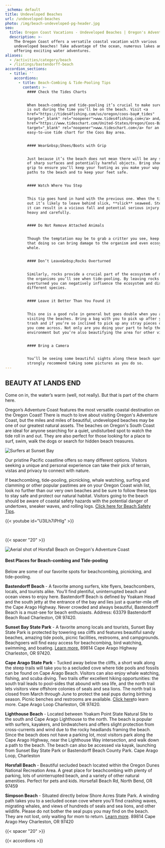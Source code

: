 ```yaml
---
_schema: default
title: Undeveloped Beaches
url: /undeveloped-beaches
photo: /img/beach-undeveloped-pg-header.jpg
seo:
  title: Oregon Coast Vacations - Undeveloped Beaches | Oregon's Adventure Coast
  description: >-
    The Oregon Coast offers a versatile coastal vacation with various
    undeveloped beaches! Take advantage of the ocean, numerous lakes and rivers
    offering exciting water adventures.
aliases:
  - /activities/category/beach
  - /listings/bastendorff-beach
accordion_sections:
  - title: ''
    accordions:
      - title: Beach-Combing & Tide-Pooling Tips
        content: >-
          #### Check the Tides Charts


          When beach-combing and tide-pooling it’s crucial to make sure the tide
          is out during the time you’ll be on the beach. Visit <a
          href="https://tides4fishing.com/us/oregon/coos-bay#_tides"
          target="_blank" rel="noopener">www.tides4fishing.com</a> and/or <a
          href="https://www.tideschart.com/United-States/Oregon/Coos-Bay"
          target="_blank" rel="noopener">www.tideschart.com</a> for an
          easy-to-use tide chart for the Coos Bay area.


          #### Wear&nbsp;Shoes/Boots with Grip


          Just because it’s the beach does not mean there will be any shortage
          of sharp surfaces and potentially harmful objects. Bring shoes with
          grip to ensure you’ll keep your footing as you make your way down
          paths to the beach and to keep your feet safe.


          #### Watch Where You Step


          This tip goes hand in hand with the previous one. When the tide goes
          out it’s likely to leave behind slick, **slick** seaweed. Stepping on
          it can result in a vicious fall and potential serious injury. Tread
          heavy and carefully.


          #### Do Not Remove Attached Animals


          Though the temptation may be to grab a critter you see, keep in mind
          that doing so can bring damage to the organism and even ecosystem as a
          whole.


          #### Don’t Leave&nbsp;Rocks Overturned


          Similarly, rocks provide a crucial part of the ecosystem of many of
          the organisms you’ll see when tide-pooling. By leaving rocks
          overturned you can negatively influence the ecosystem and disrupt
          different species.


          #### Leave it Better Than You Found it


          This one is a good rule in general but goes double when you are
          visiting the beaches. Bring a bag with you to pick up after your own
          trash and if you’re so inclined to pick up any stray pieces of garbage
          you come across. Not only are you doing your part to help the
          environment but you’re also beautifying the area for other visitors.


          #### Bring a Camera


          You’ll be seeing some beautiful sights along these beach spots, we
          strongly recommend taking some pictures as you do so.
---
```

## BEAUTY AT LANDS END

Come on in, the water’s warm (well, not really). But that is part of the charm here.

Oregon’s Adventure Coast features the most versatile coastal destination on the Oregon Coast! There is much to love about visiting Oregon's Adventure Coast, but the miles and miles of beautiful, undeveloped beaches may be one of our greatest natural assets. The beaches on Oregon's South Coast are ideal for anyone searching for a quiet, undisturbed spot to watch the tide roll in and out. They are also perfect for those looking for a place to surf, swim, walk the dogs or search for hidden beach treasures.

![Surfers at Sunset Bay](/img/beaches-sunset-bay.jpg)

Our pristine Pacific coastline offers so many different options. Visitors seeking a unique and personal experience can take their pick of terrain, vistas and privacy to connect with nature.

If beachcombing, tide-pooling, picnicking, whale watching, surfing and clamming or other popular pastimes are on your Oregon Coast wish list, look no further than our very own beaches and be sure to follow these tips to stay safe and protect our natural habitat. Visitors going to the beach should be aware of coastal safety hazards with the potential danger of undertows, sneaker waves, and rolling logs. <a href="https://oregonsadventurecoast.com/blog/eight-ways-to-stay-safe-on-the-beaches-along-the-oregon-coast/" target="_blank" rel="noopener">Click here for Beach Safety Tips</a>.

{{< youtube id="U3lLh7iPHIg" >}}

&nbsp;

{{< spacer "20" >}}

![Aerial shot of Horsfall Beach on Oregon's Adventure Coast](/img/horsfall-beach-pristine-695x380.jpg "Pristine &amp; Uncrowded Horsfall Beach")

#### **Best Places for Beach-combing and Tide-pooling**

Below are some of our favorite spots for beachcombing, picnicking, and tide-pooling.

**Bastendorff Beach** - A favorite among surfers, kite flyers, beachcombers, locals, and tourists alike. You’ll find plentiful, uninterrupted beach and ocean views to enjoy here. Bastendorff Beach is defined by Yoakam Head and the south jetty at the entrance of the bay and lies just a quarter-mile off the Cape Arago Highway. Never crowded and always beautiful, Bastendorff Beach is a must-see for beach enthusiasts. Address: 63379 Bastendorff Beach Road Charleston, OR 97420.

**Sunset Bay State Park** - A favorite among locals and tourists, Sunset Bay State Park is protected by towering sea cliffs and features beautiful sandy beaches, amazing tide pools, picnic facilities, restrooms, and campgrounds. Beachgoers will find easy access for beachcombing, bird watching, swimming, and boating. <a href="https://oregonstateparks.org/index.cfm?do=parkPage.dsp_parkPage&amp;parkId=70" target="_blank" rel="noopener">Learn more.</a> 89814 Cape Arago Highway Charleston, OR 97420.

**Cape Arago State Park** - Tucked away below the cliffs, a short walk along the steep trails will take you to a secluded cove where tide pools and fossils can be found on Cape Arago Beach. Visitors can also enjoy whale watching, fishing, and scuba diving. Two trails offer excellent hiking opportunities: the south trail leads to pool-sides that abound with sea life, and the north trail lets visitors view offshore colonies of seals and sea lions. The north trail is closed from March through June to protect the seal pups during birthing season. Picnic benches and restrooms are available. <a href="https://oregonstateparks.org/index.cfm?do=parkPage.dsp_parkPage&amp;parkId=66" target="_blank" rel="noopener">Click here</a>to learn more. Cape Arago Loop Charleston, OR 97420.

**Lighthouse Beach** - Located between Yoakam Point State Natural Site to the south and Cape Arago Lighthouse to the north. The beach is popular with surfers, kayakers, and birdwatchers and offers slight protection from cross-currents and wind due to the rocky headlands framing the beach. Since the beach does not have a parking lot, most visitors park along the Cape Arago Highway, near the Lighthouse Way intersection, and walk down a path to the beach. The beach can also be accessed via kayak, launching from Sunset Bay State Park or Bastendorff Beach County Park. Cape Arago Loop, Charleston

**Horsfall Beach** - Beautiful secluded beach located within the Oregon Dunes National Recreation Area. A great place for beachcombing with plenty of parking, lots of uninterrupted beach, and a variety of other natural amenities. Perfect for pets and kids. Horsefall Beach Rd, North Bend, OR 97459

**Simpson Beach** - Situated directly below Shore Acres State Park. A winding path takes you to a secluded ocean cove where you’ll find crashing waves, migrating whales, and views of hundreds of seals and sea lions, and other wildlife. Please do not bother the seal pups you may find on the beach. They are not lost, only waiting for mom to return. <a href="https://oregonstateparks.org/index.cfm?do=parkPage.dsp_parkPage&amp;parkId=68" target="_blank" rel="noopener">Learn more</a>. 89814 Cape Arago Hwy Charleston, OR 97420

{{< spacer "20" >}}

{{< accordions >}}
